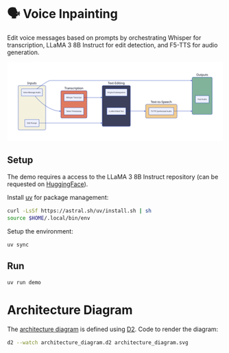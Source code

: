 # 🗣️ Voice Inpainting
Edit voice messages based on prompts by orchestrating Whisper for transcription, LLaMA 3 8B Instruct for edit detection, and F5-TTS for audio generation.

![Architecture diagram](./architecture_diagram.svg)

## Setup
The demo requires a access to the LLaMA 3 8B Instruct repository (can be requested on [HuggingFace](https://huggingface.co/meta-llama/Llama-3.1-8B-Instruct)).

Install [uv](https://docs.astral.sh/uv/getting-started/installation/#standalone-installer) for package management:

```bash
curl -LsSf https://astral.sh/uv/install.sh | sh
source $HOME/.local/bin/env
```

Setup the environment:

```bash
uv sync
```

## Run

```bash
uv run demo
```

# Architecture Diagram

The [architecture diagram](./architecture_diagram.svg) is defined using [D2](https://github.com/terrastruct/d2). Code to render the diagram:

```bash
d2 --watch architecture_diagram.d2 architecture_diagram.svg
```
